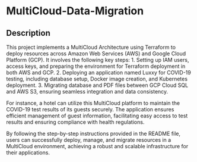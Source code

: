 # MultiCloud-Data-Migration

<h2>Description</h2>
This project implements a MultiCloud Architecture using Terraform to deploy resources across Amazon Web Services (AWS) and Google Cloud Platform (GCP). It involves the following key steps:
1. Setting up IAM users, access keys, and preparing the environment for Terraform deployment in both AWS and GCP.
2. Deploying an application named Luxxy for COVID-19 testing, including database setup, Docker image creation, and Kubernetes deployment.
3.  Migrating database and PDF files between GCP Cloud SQL and AWS S3, ensuring seamless integration and data consistency.

For instance, a hotel can utilize this MultiCloud platform to maintain the COVID-19 test results of its guests securely. The application ensures efficient management of guest information, facilitating easy access to test results and ensuring compliance with health regulations.

By following the step-by-step instructions provided in the README file, users can successfully deploy, manage, and migrate resources in a MultiCloud environment, achieving a robust and scalable infrastructure for their applications.
